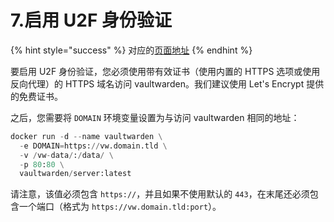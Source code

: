 # 7.启用 U2F 身份验证

{% hint style="success" %}
对应的[页面地址](https://github.com/dani-garcia/vaultwarden/wiki/Enabling-U2F-authentication)
{% endhint %}

要启用 U2F 身份验证，您必须使用带有效证书（使用内置的 HTTPS 选项或使用反向代理）的 HTTPS 域名访问 vaultwarden。我们建议使用 Let's Encrypt 提供的免费证书。

之后，您需要将 `DOMAIN` 环境变量设置为与访问 vaultwarden 相同的地址：

```python
docker run -d --name vaultwarden \
  -e DOMAIN=https://vw.domain.tld \
  -v /vw-data/:/data/ \
  -p 80:80 \
  vaultwarden/server:latest
```

请注意，该值必须包含 `https://`，并且如果不使用默认的 `443`，在末尾还必须包含一个端口（格式为 `https://vw.domain.tld:port`）。

